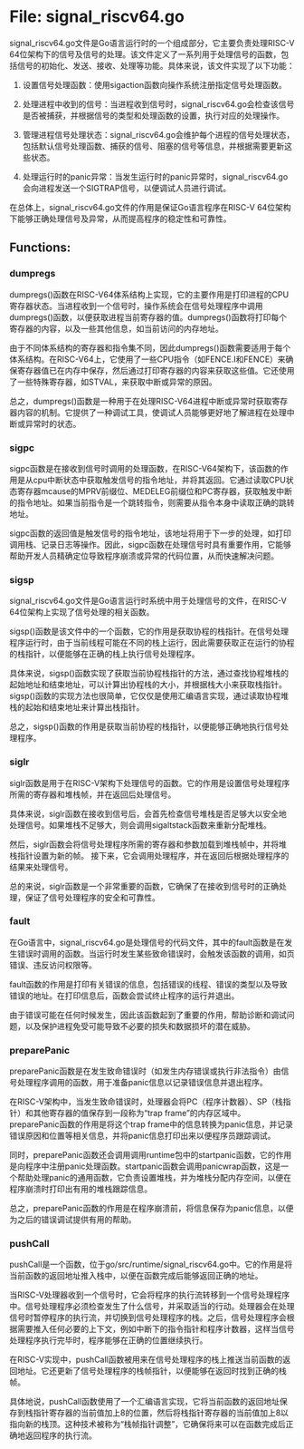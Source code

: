 # File: signal_riscv64.go

signal_riscv64.go文件是Go语言运行时的一个组成部分，它主要负责处理RISC-V 64位架构下的信号及信号的处理。该文件定义了一系列用于处理信号的函数，包括信号的初始化、发送、接收、处理等功能。具体来说，该文件实现了以下功能：

1. 设置信号处理函数：使用sigaction函数向操作系统注册指定信号处理函数。

2. 处理进程中收到的信号：当进程收到信号时，signal_riscv64.go会检查该信号是否被捕获，并根据信号的类型和处理函数的设置，执行对应的处理操作。

3. 管理进程信号处理状态：signal_riscv64.go会维护每个进程的信号处理状态，包括默认信号处理函数、捕获的信号、阻塞的信号等信息，并根据需要更新这些状态。

4. 处理运行时的panic异常：当发生运行时的panic异常时，signal_riscv64.go会向进程发送一个SIGTRAP信号，以便调试人员进行调试。

在总体上，signal_riscv64.go文件的作用是保证Go语言程序在RISC-V 64位架构下能够正确处理信号及异常，从而提高程序的稳定性和可靠性。

## Functions:

### dumpregs

dumpregs()函数在RISC-V64体系结构上实现，它的主要作用是打印进程的CPU寄存器状态。当进程收到一个信号时，操作系统会在信号处理程序中调用dumpregs()函数，以便获取进程当前寄存器的值。dumpregs()函数将打印每个寄存器的内容，以及一些其他信息，如当前访问的内存地址。

由于不同体系结构的寄存器和指令集不同，因此dumpregs()函数需要适用于每个体系结构。在RISC-V64上，它使用了一些CPU指令（如FENCE.I和FENCE）来确保寄存器值已在内存中保存，然后通过打印寄存器的内容来获取这些值。它还使用了一些特殊寄存器，如STVAL，来获取中断或异常的原因。

总之，dumpregs()函数是一种用于在处理RISC-V64进程中断或异常时获取寄存器内容的机制。它提供了一种调试工具，使调试人员能够更好地了解进程在处理中断或异常时的状态。



### sigpc

sigpc函数是在接收到信号时调用的处理函数，在RISC-V64架构下，该函数的作用是从cpu中断状态中获取触发信号的指令地址，并将其返回。它通过读取CPU状态寄存器mcause的MPRV前缀位、MEDELEG前缀位和PC寄存器，获取触发中断的指令地址。如果当前指令是一个跳转指令，则需要从指令本身中读取正确的跳转地址。

sigpc函数的返回值是触发信号的指令地址，该地址将用于下一步的处理，如打印调用栈、记录日志等操作。因此，sigpc函数在处理信号时具有重要作用，它能够帮助开发人员精确定位导致程序崩溃或异常的代码位置，从而快速解决问题。



### sigsp

signal_riscv64.go文件是Go语言运行时系统中用于处理信号的文件，在RISC-V 64位架构上实现了信号处理的相关函数。

sigsp()函数是该文件中的一个函数，它的作用是获取协程的栈指针。在信号处理程序运行时，由于当前线程可能在不同的栈上运行，因此需要获取正在运行的协程的栈指针，以便能够在正确的栈上执行信号处理程序。

具体来说，sigsp()函数实现了获取当前协程栈指针的方法，通过查找协程堆栈的起始地址和结束地址，可以计算出协程栈的大小，并根据栈大小来获取栈指针。sigsp()函数的实现方法也很简单，它仅仅是使用汇编语言实现，通过读取协程堆栈的起始和结束地址来计算出栈指针。

总之，sigsp()函数的作用是获取当前协程的栈指针，以便能够正确地执行信号处理程序。



### siglr

siglr函数是用于在RISC-V架构下处理信号的函数。它的作用是设置信号处理程序所需的寄存器和堆栈帧，并在返回后处理信号。 

具体来说，siglr函数在接收到信号后，会首先检查信号堆栈是否足够大以安全地处理信号。如果堆栈不足够大，则会调用sigaltstack函数来重新分配堆栈。 

然后，siglr函数会将信号处理程序所需的寄存器和参数加载到堆栈帧中，并将堆栈指针设置为新的帧。 接下来，它会调用处理程序，并在返回后根据处理程序的结果来处理信号。 

总的来说，siglr函数是一个非常重要的函数，它确保了在接收到信号时的正确处理，保证了信号处理程序的安全和可靠性。



### fault

在Go语言中，signal_riscv64.go是处理信号的代码文件，其中的fault函数是在发生错误时调用的函数。当运行时发生某些致命错误时，会触发该函数的调用，如页错误、违反访问权限等。

fault函数的作用是打印有关错误的信息，包括错误的线程、错误的类型以及导致错误的地址。在打印信息后，函数会尝试终止程序的运行并退出。

由于错误可能在任何时候发生，因此该函数起到了重要的作用，帮助诊断和调试问题，以及保护进程免受可能导致不必要的损失和数据损坏的潜在威胁。



### preparePanic

preparePanic函数是在发生致命错误时（如发生内存错误或执行非法指令）由信号处理程序调用的函数，用于准备panic信息以记录错误信息并退出程序。

在RISC-V架构中，当发生致命错误时，处理器会将PC（程序计数器）、SP（栈指针）和其他寄存器的值保存到一段称为“trap frame”的内存区域中。preparePanic函数的作用是将这个trap frame中的信息转换为panic信息，并记录错误原因和位置等相关信息，并将panic信息打印出来以便程序员跟踪调试。

同时，preparePanic函数还会调用调用runtime包中的startpanic函数，它的作用是向程序中注册panic处理函数。startpanic函数会调用panicwrap函数，这是一个帮助处理panic的通用函数，它负责设置堆栈，并为堆栈分配内存空间，以便在程序崩溃时打印出有用的堆栈跟踪信息。

总之，preparePanic函数的作用是在程序崩溃前，将信息保存为panic信息，以便为之后的错误调试提供有用的帮助。



### pushCall

pushCall是一个函数，位于go/src/runtime/signal_riscv64.go中。它的作用是将当前函数的返回地址推入栈中，以便在函数完成后能够返回正确的地址。

当RISC-V处理器收到一个信号时，它会将程序的执行流转移到一个信号处理程序中。信号处理程序必须检查发生了什么信号，并采取适当的行动。处理器会在处理信号时暂停程序的执行流，并切换到信号处理程序的栈。之后，信号处理程序会根据需要推入任何必要的上下文，例如中断下的指令指针和程序计数器，这样当信号处理程序执行完毕时，程序能够在正确的位置继续执行。

在RISC-V实现中，pushCall函数被用来在信号处理程序的栈上推送当前函数的返回地址。它还更新了信号处理程序的栈帧指针，以便能够在返回时找到正确的栈帧。

具体地说，pushCall函数使用了一个汇编语言实现，它将当前函数的返回地址保存到栈指针寄存器的当前值加上8的位置，然后将栈指针寄存器的当前值加上8以指向新的栈顶。这种技术被称为“栈帧指针调整”，它确保将来可以在函数完成后正确地返回程序的执行流。



